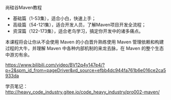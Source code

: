 
尚硅谷Maven教程

- 基础篇（1-53集），适合小白，快速上手；
- 高级篇（54-121集），适合开发人员，了解Maven项目开发全流程；
- 资深篇（122-173集），适合老鸟学习，搞定你开发中的诸多痛点。

本课程将会让你从不会使用 Maven 的小白晋升熟练使用 Maven 管理依赖和构建过程的大牛，并理解 Maven 中各种内部机制的来龙去脉，在 Maven 的整个生态中游刃有余。

https://www.bilibili.com/video/BV12q4y147e4/?p=2&spm_id_from=pageDriver&vd_source=efbb4dc944fa761b6e016ce2ca5933da

学员笔记：http://heavy_code_industry.gitee.io/code_heavy_industry/pro002-maven/

